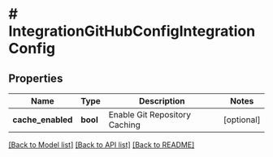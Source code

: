 # # IntegrationGitHubConfigIntegrationConfig

## Properties

Name | Type | Description | Notes
------------ | ------------- | ------------- | -------------
**cache_enabled** | **bool** | Enable Git Repository Caching | [optional]

[[Back to Model list]](../../README.md#models) [[Back to API list]](../../README.md#endpoints) [[Back to README]](../../README.md)
